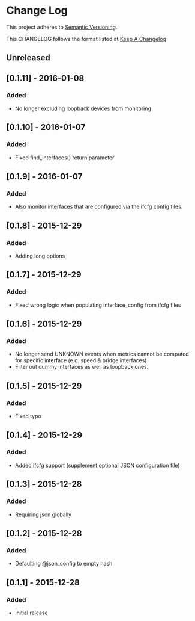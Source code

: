 # Change Log
This project adheres to [Semantic Versioning](http://semver.org/).

This CHANGELOG follows the format listed at [Keep A Changelog](http://keepachangelog.com/)

## Unreleased

## [0.1.11] - 2016-01-08
### Added
- No longer excluding loopback devices from monitoring

## [0.1.10] - 2016-01-07
### Added
- Fixed find_interfaces() return parameter

## [0.1.9] - 2016-01-07
### Added
- Also monitor interfaces that are configured via the ifcfg config files.

## [0.1.8] - 2015-12-29
### Added
- Adding long options

## [0.1.7] - 2015-12-29
### Added
- Fixed wrong logic when populating interface_config from ifcfg files

## [0.1.6] - 2015-12-29
### Added
- No longer send UNKNOWN events when metrics cannot be computed for specific interface (e.g. speed & bridge interfaces)
- Filter out dummy interfaces as well as loopback ones.

## [0.1.5] - 2015-12-29
### Added
- Fixed typo

## [0.1.4] - 2015-12-29
### Added
- Added ifcfg support (supplement optional JSON configuration file)

## [0.1.3] - 2015-12-28
### Added
- Requiring json globally

## [0.1.2] - 2015-12-28
### Added
- Defaulting @json_config to empty hash

## [0.1.1] - 2015-12-28
### Added
- Initial release
